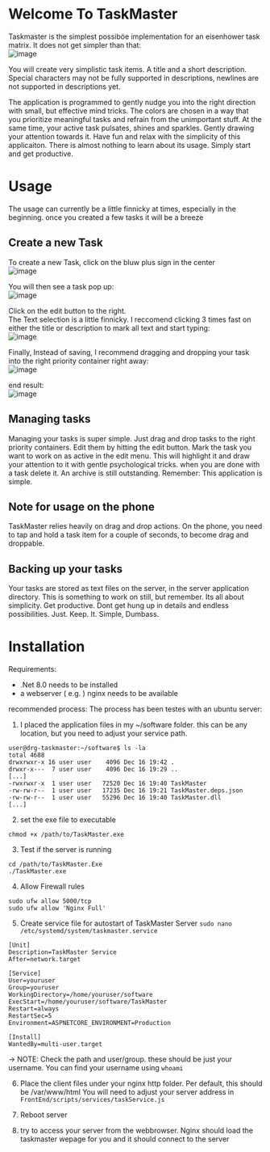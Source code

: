# Welcome To TaskMaster
Taskmaster is the simplest possiböe implementation for an eisenhower task matrix. It does not get simpler than that:  
![image](https://github.com/user-attachments/assets/72b63bef-ae42-4c45-a62c-116f11133e37)

You will create very simplistic task items. 
A title and a short description. Special characters may not be fully supported in descriptions, newlines are not supported in descriptions yet.

The application is programmed to gently nudge you into the right direction with small, but effective mind tricks.
The colors are chosen in a way that you prioritize meaningful tasks and refrain from the unimportant stuff. At the same time, your active task pulsates, shines and sparkles. Gently drawing your attention towards it.
Have fun and relax with the simplicity of this applicaiton. There is almost nothing to learn about its usage. Simply start and get productive.

# Usage
The usage can currently be a little finnicky at times, especially in the beginning. once you created a few tasks it will be a breeze

## Create a new Task
To create a new Task, click on the bluw plus sign in the center  
![image](https://github.com/user-attachments/assets/09fb49c6-3cef-4144-a6c4-a93ae7251c63)

You will then see a task pop up:  
![image](https://github.com/user-attachments/assets/35f41adc-ddfc-4fe7-9e2a-cb4188ef41ac)

Click on the edit button to the right.  
The Text selection is a little finnicky. I reccomend clicking 3 times fast on either the title or description to mark all text and start typing:  
![image](https://github.com/user-attachments/assets/230b00a0-83dc-40b0-b8cc-9e3f9fc7c9d5)

Finally, Instead of saving, I recommend dragging and dropping your task into the right priority container right away:  
![image](https://github.com/user-attachments/assets/e743b8f2-0cb4-4cee-b718-26cd37bf80ac)

end result:  
![image](https://github.com/user-attachments/assets/86d1b9da-aa89-421e-a9a3-a965693fb8c0)

## Managing tasks
Managing your tasks is super simple. Just drag and drop tasks to the right priority containers.
Edit them by hitting the edit button. 
Mark the task you want to work on as active in the edit menu. This will highlight it and draw your attention to it with gentle psychological tricks.
when you are done with a task delete it. An archive is still outstanding. Remember: This application is simple.

## Note for usage on the phone
TaskMaster relies heavily on drag and drop actions. On the phone, you need to tap and hold a task item for a couple of seconds, to become drag and droppable.

## Backing up your tasks
Your tasks are stored as text files on the server, in the server application directory. This is something to work on still, but remember. Its all about simplicity. Get productive. Dont get hung up in details and endless possibilities. Just. Keep. It. Simple, Dumbass.

# Installation
Requirements:
- .Net 8.0 needs to be installed
- a webserver ( e.g. ) nginx needs to be available

recommended process:
The process has been testes with an ubuntu server:

1. I placed the application files in my ~/software folder. this can be any location, but you need to adjust your service path.
```
user@drg-taskmaster:~/software$ ls -la
total 4688
drwxrwxr-x 16 user user    4096 Dec 16 19:42 .
drwxr-x---  7 user user    4096 Dec 16 19:29 ..
[...]
-rwxrwxr-x  1 user user   72520 Dec 16 19:40 TaskMaster
-rw-rw-r--  1 user user   17235 Dec 16 19:21 TaskMaster.deps.json
-rw-rw-r--  1 user user   55296 Dec 16 19:40 TaskMaster.dll
[...]
```

2. set the exe file to executable
```
chmod +x /path/to/TaskMaster.exe
```

3. Test if the server is running
```
cd /path/to/TaskMaster.Exe
./TaskMaster.exe
```

4. Allow Firewall rules
```
sudo ufw allow 5000/tcp
sudo ufw allow 'Nginx Full'
```

5. Create service file for autostart of TaskMaster Server
`sudo nano /etc/systemd/system/taskmaster.service`
```
[Unit]
Description=TaskMaster Service
After=network.target

[Service]
User=youruser
Group=youruser
WorkingDirectory=/home/youruser/software
ExecStart=/home/youruser/software/TaskMaster
Restart=always
RestartSec=5
Environment=ASPNETCORE_ENVIRONMENT=Production

[Install]
WantedBy=multi-user.target
```
-> NOTE: Check the path and user/group. these should be just your username. You can find your username using `whoami`

6. Place the client files under your nginx http folder. Per default, this should be /var/www/html
   You will need to adjust your server address in `FrontEnd/scripts/services/taskService.js`

8. Reboot server

9. try to access your server from the webbrowser. Nginx should load the taskmaster wepage for you and it should connect to the server
